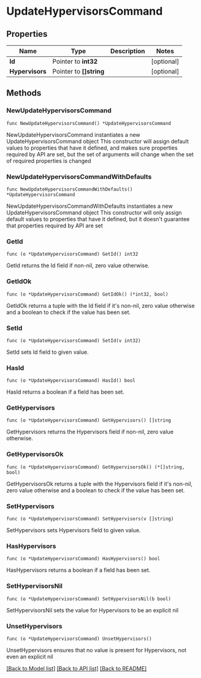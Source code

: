 # UpdateHypervisorsCommand

## Properties

Name | Type | Description | Notes
------------ | ------------- | ------------- | -------------
**Id** | Pointer to **int32** |  | [optional] 
**Hypervisors** | Pointer to **[]string** |  | [optional] 

## Methods

### NewUpdateHypervisorsCommand

`func NewUpdateHypervisorsCommand() *UpdateHypervisorsCommand`

NewUpdateHypervisorsCommand instantiates a new UpdateHypervisorsCommand object
This constructor will assign default values to properties that have it defined,
and makes sure properties required by API are set, but the set of arguments
will change when the set of required properties is changed

### NewUpdateHypervisorsCommandWithDefaults

`func NewUpdateHypervisorsCommandWithDefaults() *UpdateHypervisorsCommand`

NewUpdateHypervisorsCommandWithDefaults instantiates a new UpdateHypervisorsCommand object
This constructor will only assign default values to properties that have it defined,
but it doesn't guarantee that properties required by API are set

### GetId

`func (o *UpdateHypervisorsCommand) GetId() int32`

GetId returns the Id field if non-nil, zero value otherwise.

### GetIdOk

`func (o *UpdateHypervisorsCommand) GetIdOk() (*int32, bool)`

GetIdOk returns a tuple with the Id field if it's non-nil, zero value otherwise
and a boolean to check if the value has been set.

### SetId

`func (o *UpdateHypervisorsCommand) SetId(v int32)`

SetId sets Id field to given value.

### HasId

`func (o *UpdateHypervisorsCommand) HasId() bool`

HasId returns a boolean if a field has been set.

### GetHypervisors

`func (o *UpdateHypervisorsCommand) GetHypervisors() []string`

GetHypervisors returns the Hypervisors field if non-nil, zero value otherwise.

### GetHypervisorsOk

`func (o *UpdateHypervisorsCommand) GetHypervisorsOk() (*[]string, bool)`

GetHypervisorsOk returns a tuple with the Hypervisors field if it's non-nil, zero value otherwise
and a boolean to check if the value has been set.

### SetHypervisors

`func (o *UpdateHypervisorsCommand) SetHypervisors(v []string)`

SetHypervisors sets Hypervisors field to given value.

### HasHypervisors

`func (o *UpdateHypervisorsCommand) HasHypervisors() bool`

HasHypervisors returns a boolean if a field has been set.

### SetHypervisorsNil

`func (o *UpdateHypervisorsCommand) SetHypervisorsNil(b bool)`

 SetHypervisorsNil sets the value for Hypervisors to be an explicit nil

### UnsetHypervisors
`func (o *UpdateHypervisorsCommand) UnsetHypervisors()`

UnsetHypervisors ensures that no value is present for Hypervisors, not even an explicit nil

[[Back to Model list]](../README.md#documentation-for-models) [[Back to API list]](../README.md#documentation-for-api-endpoints) [[Back to README]](../README.md)


